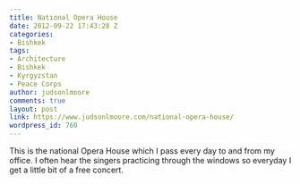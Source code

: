 ```yaml
---
title: National Opera House
date: 2012-09-22 17:43:28 Z
categories:
- Bishkek
tags:
- Architecture
- Bishkek
- Kyrgyzstan
- Peace Corps
author: judsonlmoore
comments: true
layout: post
link: https://www.judsonlmoore.com/national-opera-house/
wordpress_id: 760
---
```


This is the national Opera House which I pass every day to and from my office. I often hear the singers practicing through the windows so everyday I get a little bit of a free concert.   
  

